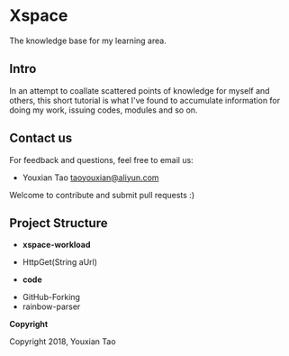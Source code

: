 # Xspace
The knowledge base for my learning area.

## Intro
In an attempt to coallate scattered points of knowledge for myself and others, this short tutorial is what I've found to accumulate information for doing my work, issuing codes, modules and so on.

## Contact us
For feedback and questions, feel free to email us:
* Youxian Tao taoyouxian@aliyun.com

Welcome to contribute and submit pull requests :)

## Project Structure
* **xspace-workload**
 - HttpGet(String aUrl)

* **code**
 - GitHub-Forking
 - rainbow-parser

**Copyright**

Copyright 2018, Youxian Tao